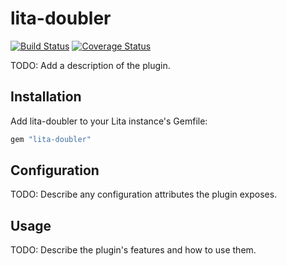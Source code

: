 # lita-doubler

[![Build Status](https://travis-ci.org/luobo555/lita-doubler.png?branch=master)](https://travis-ci.org/luobo555/lita-doubler)
[![Coverage Status](https://coveralls.io/repos/luobo555/lita-doubler/badge.png)](https://coveralls.io/r/luobo555/lita-doubler)

TODO: Add a description of the plugin.

## Installation

Add lita-doubler to your Lita instance's Gemfile:

``` ruby
gem "lita-doubler"
```

## Configuration

TODO: Describe any configuration attributes the plugin exposes.

## Usage

TODO: Describe the plugin's features and how to use them.
